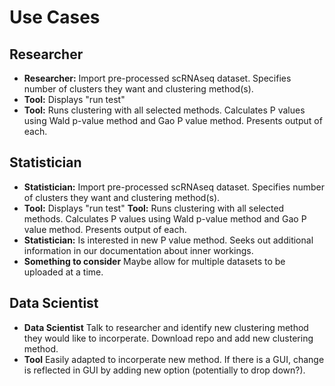 # Use Cases

## Researcher
- **Researcher:** Import pre-processed scRNAseq dataset. Specifies number of clusters they want and clustering method(s).
- **Tool:** Displays "run test" 
- **Tool:** Runs clustering with all selected methods. Calculates P values using Wald p-value method and Gao P value method. Presents output of each.

## Statistician
- **Statistician:** Import pre-processed scRNAseq dataset. Specifies number of clusters they want and clustering method(s). 
- **Tool:** Displays "run test"
**Tool:** Runs clustering with all selected methods. Calculates P values using Wald p-value method and Gao P value method. Presents output of each.
- **Statistician:** Is interested in new P value method. Seeks out additional information in our documentation about inner workings.
- **Something to consider** Maybe allow for multiple datasets to be uploaded at a time.

## Data Scientist
- **Data Scientist** Talk to researcher and identify new clustering method they would like to incorperate. Download repo and add new clustering method.
- **Tool** Easily adapted to incorperate new method. If there is a GUI, change is reflected in GUI by adding new option (potentially to drop down?).